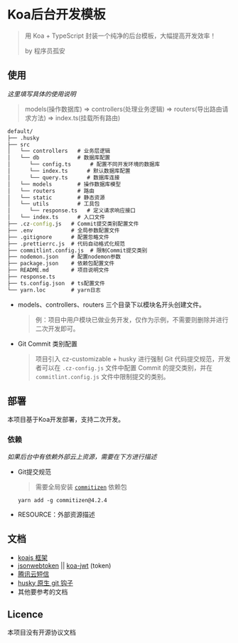 # Koa后台开发模板

> 用 Koa + TypeScript 封装一个纯净的后台模板，大幅提高开发效率！
>
> by 程序员孤安



## 使用

*这里填写具体的使用说明* 

> models(操作数据库)   =>   controllers(处理业务逻辑)   =>   routers(导出路由请求方法)   =>   index.ts(挂载所有路由)

```cmd
default/
├── .husky
├── src
│   └── controllers   # 业务层逻辑
│   └── db            # 数据库配置
│      └── config.ts      # 配置不同开发环境的数据库
│      └── index.ts      # 默认数据库配置
│      └── query.ts      # 数据库连接
│   └── models        # 操作数据库模型
│   └── routers       # 路由
│   └── static        # 静态资源
│   └── utils         # 工具包
│      └── response.ts   # 定义请求响应接口
│   └── index.ts      # 入口文件
├── .cz-config.js   # Commit提交类别配置文件
├── .env            # 全局参数配置文件
├── .gitignore      # 配置忽略文件
├── .prettierrc.js  # 代码自动格式化规范
├── commitlint.config.js  # 限制Commit提交类别
├── nodemon.json    # 配置nodemon参数
├── package.json    # 依赖包配置文件
├── README.md       # 项目说明文件
├── response.ts
├── ts.config.json  # ts配置文件
└── yarn.loc        # yarn日志

```

- models、controllers、routers 三个目录下以模块名开头创建文件。

  > 例：项目中用户模块已做业务开发，仅作为示例，不需要则删除并进行二次开发即可。

- Git Commit 类别配置

  > 项目引入 cz-customizable + husky 进行强制 Git 代码提交规范，开发者可以在 `.cz-config.js` 文件中配置 Commit 的提交类别，并在 `commitlint.config.js` 文件中限制提交的类别。



## 部署

本项目基于Koa开发部署，支持二次开发。

### 依赖

*如果后台中有依赖外部云上资源，需要在下方进行描述* 

- Git提交规范

  > 需要全局安装 [`commitizen`](https://www.npmjs.com/package/commitizen) 依赖包

  ```shell
  yarn add -g commitizen@4.2.4
  ```

- RESOURCE：外部资源描述

## 文档

- [koajs 框架](http://koajs.cn) 
- [jsonwebtoken](https://www.npmjs.com/package/jsonwebtoken)  || [koa-jwt](https://www.npmjs.com/package/koa-jwt) (token)
- [腾讯云短信](https://cloud.tencent.com/document/product/382/43197) 
- [husky 原生 git 钩子](https://typicode.github.io/husky/#/) 
- 其他要参考的文档



## Licence

本项目没有开源协议文档

